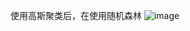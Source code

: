 使用高斯聚类后，在使用随机森林
![image](https://github.com/user-attachments/assets/6b9de0c6-069f-4c8c-9b70-fd0679cf0a6e)

